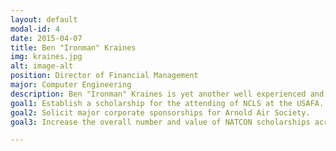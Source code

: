 ```yaml
---
layout: default
modal-id: 4
date: 2015-04-07
title: Ben "Ironman" Kraines
img: kraines.jpg
alt: image-alt
position: Director of Financial Management
major: Computer Engineering
description: Ben "Ironman" Kraines is yet another well experienced and well established member of the Society. He pioneered a candidate training program that went on to win the LBJ cup, as well as became the baseline for a national training program. He also managed a $500 acquisition of equipment for training exercises. His keen attention to detail, fostered through ROTC as well as at an internship with the Lawrence Livermore National Laboratory, is essential for the demands of maintaining the national budget while providing assistance to the National Conclave Staff.
goal1: Establish a scholarship for the attending of NCLS at the USAFA.
goal2: Solicit major corporate sponsorships for Arnold Air Society.
goal3: Increase the overall number and value of NATCON scholarships across the board.

---
```

